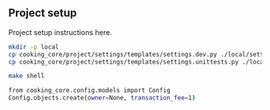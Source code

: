 ## Project setup

Project setup instructions here.

```bash
mkdir -p local
cp cooking_core/project/settings/templates/settings.dev.py ./local/settings.dev.py
cp cooking_core/project/settings/templates/settings.unittests.py ./local/settings.unittests.py
```

```bash
make shell

from cooking_core.config.models import Config
Config.objects.create(owner=None, transaction_fee=1)
```

